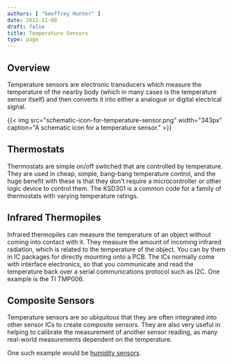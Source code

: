 ```yaml
---
authors: [ "Geoffrey Hunter" ]
date: 2012-11-08
draft: false
title: Temperature Sensors
type: page
---
```


## Overview

Temperature sensors are electronic transducers which measure the temperature of the nearby body (which in many cases is the temperature sensor itself) and then converts it into either a analogue or digital electrical signal.

{{< img src="schematic-icon-for-temperature-sensor.png" width="343px" caption="A schematic icon for a temperature sensor."  >}}

## Thermostats

Thermostats are simple on/off switched that are controlled by temperature. They are used in cheap, simple, bang-bang temperature control, and the huge benefit with these is that they don't require a microcontroller or other logic device to control them. The KSD301 is a common code for a family of thermostats with varying temperature ratings.

## Infrared Thermopiles

Infrared thermopiles can measure the temperature of an object without coming into contact with it. They measure the amount of incoming infrared radiation, which is related to the temperature of the object. You can by them in IC packages for directly mounting onto a PCB. The ICs normally come with interface electronics, so that you communicate and read the temperature back over a serial communications protocol such as I2C. One example is the TI TMP006.

## Composite Sensors

Temperature sensors are so ubiquitous that they are often integrated into other sensor ICs to create composite sensors. They are also very useful in helping to calibrate the measurement of another sensor reading, as many real-world measurements dependent on the temperature.

One such example would be [humidity sensors](/electronics/components/sensors/humidity-sensors).
